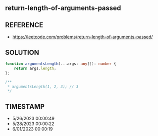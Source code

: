 ## return-length-of-arguments-passed

## REFERENCE

- https://leetcode.com/problems/return-length-of-arguments-passed/

## SOLUTION

``` typescript
function argumentsLength(...args: any[]): number {
    return args.length;
};

/**
 * argumentsLength(1, 2, 3); // 3
 */
```


## TIMESTAMP

- 5/26/2023 00:00:49
- 5/28/2023 00:00:22
- 6/01/2023 00:00:19
